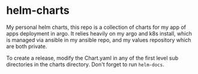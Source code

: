 # helm-charts

My personal helm charts, this repo is a collection of charts for my app of apps deployment in argo. It relies heavily on my argo and k8s install, which is managed via ansible in my ansible repo, and my values repository which are both private.

To create a release, modify the Chart.yaml in any of the first level sub directories in the charts directory. Don't forget to run `helm-docs`.
